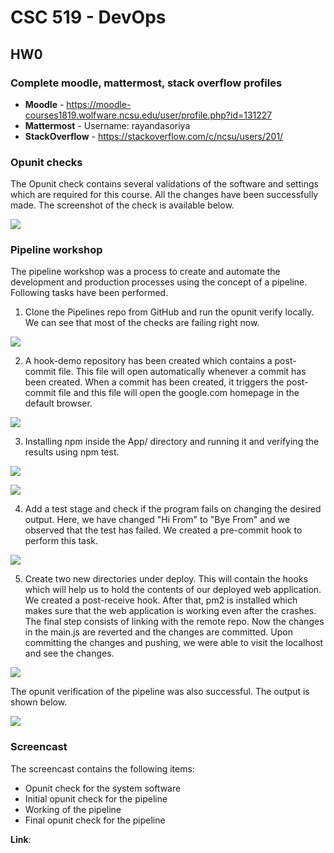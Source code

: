 # CSC 519 - DevOps
## HW0
### Complete moodle, mattermost, stack overflow profiles
* **Moodle** - https://moodle-courses1819.wolfware.ncsu.edu/user/profile.php?id=131227
* **Mattermost** - Username: rayandasoriya
* **StackOverflow** - https://stackoverflow.com/c/ncsu/users/201/

### Opunit checks
The Opunit check contains several validations of the software and settings which are required for this course. All the changes have been successfully made. The screenshot of the check is available below.

![](/images/1.png)

### Pipeline workshop
The pipeline workshop was a process to create and automate the development and production processes using the concept of a pipeline. Following tasks have been performed.
1. Clone the Pipelines repo from GitHub and run the opunit verify locally. We can see that most of the checks are failing right now. 

![](/images/2.png)

2. A hook-demo repository has been created which contains a post-commit file. This file will open automatically whenever a commit has been created. When a commit has been created, it triggers the post-commit file and this file will open the google.com homepage in the default browser.

![](/images/3.png)

3. Installing npm inside the App/ directory and running it and verifying the results using npm test.

![](/images/4.png)

![](/images/5.png)

4. Add a test stage and check if the program fails on changing the desired output. Here, we have changed "Hi From" to "Bye From" and we observed that the test has failed. We created a pre-commit hook to perform this task.

![](/images/6.png)

5. Create two new directories under deploy. This will contain the hooks which will help us to hold the contents of our deployed web application. We created a post-receive hook. After that, pm2 is installed which makes sure that the web application is working even after the crashes. The final step consists of linking with the remote repo. Now the changes in the main.js are reverted and the changes are committed. Upon committing the changes and pushing, we were able to visit the localhost and see the changes.

![](/images/7.png)

The opunit verification of the pipeline was also successful. The output is shown below.

![](/images/8.png)

### Screencast
The screencast contains the following items:
* Opunit check for the system software
* Initial opunit check for the pipeline
* Working of the pipeline 
* Final opunit check for the pipeline

**Link**: 
